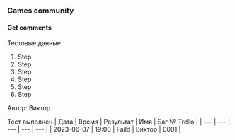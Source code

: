 ### Games community
#### Get comments

Тестовые данные

1. Step
2. Step
3. Step
4. Step
5. Step
6. Step

Автор: Виктор

Тест выполнен
| Дата | Время | Результат | Имя | Баг № Trello |
| --- | --- | --- | --- | --- |
| 2023-06-07 | 19:00 | Faild | Виктор | 0001 | 
